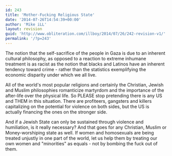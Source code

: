 ```yaml
---
id: 243
title: 'Mother-Fucking Religious State'
date: '2014-07-26T14:54:39+00:00'
author: 'Mike iLL'
layout: revision
guid: 'http://www.obliteration.com/illboy/2014/07/26/242-revision-v1/'
permalink: '/?p=243'
---
```


The notion that the self-sacrifice of the people in Gaza is due to an inherent cultural philosophy, as opposed to a reaction to extreme inhumane treatment is as racist as the notion that blacks and Latinos have an inherent tendency toward crime - rather than the statistics exemplifying the economic disparity under which we all live.

All of the world's most popular religions and certainly the Christian, Jewish and Muslim philosophies romanticize martyrdom and the importance of the after-life over the physical life. So PLEASE stop pretending there is any US and THEM in this situation. There are profiteers, gangsters and killers capitalizing on the potential for violence on both sides, but the US is actually financing the ones on the stronger side.

And if a Jewish State can only be sustained through violence and humiliation, is it really necessary? And that goes for any Christian, Muslim or Money-worshiping state as well. If women and homosexuals are being treated unjustly in one part of the world, let us help them by treating our own women and "minorities" as equals - not by bombing the fuck out of them.